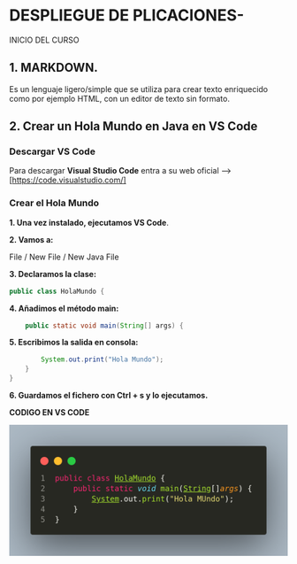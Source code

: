 # DESPLIEGUE DE PLICACIONES-
INICIO DEL CURSO

## 1. MARKDOWN.
   
Es un lenguaje ligero/simple que se utiliza para crear texto enriquecido como por ejemplo HTML, con un editor de texto sin formato.


## 2. Crear un Hola Mundo en Java en VS Code

### Descargar VS Code

Para descargar **Visual Studio Code** entra a su web oficial --> [https://code.visualstudio.com/]


### Crear el Hola Mundo

**1. Una vez instalado, ejecutamos VS Code**.

**2. Vamos a:**

   File / New File / New Java File
   
**3. Declaramos la clase:**

   ```java
   public class HolaMundo {
   ```
**4. Añadimos el método main:**

   ```java
       public static void main(String[] args) {
   ```
**5. Escribimos la salida en consola:**

   ```java
           System.out.print("Hola Mundo");
       }
   }
   ```
**6. Guardamos el fichero con Ctrl + s y lo ejecutamos.**

  **CODIGO EN VS CODE**
  
  ![Texto alternativo](imagen/vscode.png)

  


  
